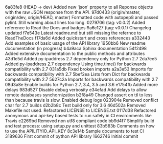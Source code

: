 6a83fe8 (HEAD -> dev) Added new 'json' property to all Reponse objects with the raw JSON response from the API.
97d0433 (origin/master, origin/dev, origin/HEAD, master) Formatted code with autopep8 and passed pylint. Still warning about lines too long.
0279706 (tag: v0.0.2) Added reference to Read the Docs and badges
9a6c127 (tag: v0.0.1) Changelog updated
f7e543e Latest readme.md but still missing the refernce to ReadTheDocs
f17da6d Added quickstart and cross references
a332443 Add examples of basic usage of the API library
1950bb6 New readme documentation (in progress)
b4a9aca Sphinx documentation
54f2498 Added extensive documentation to the public methods and attributes
43d1e5d Added py-ipaddress 2.7 dependency only for Python 2.7
2da7ee5 Added py-ipaddress 2.7 dependency Using time.time() for backwards compatibility with 2.7
031a5db Fixed broken imports
a2a3e53 Imports for backwards compatibility with 2.7
5bef2ea Lists from Dict for backwards compatibility with 2.7
5627c2a Imports for backwards compatibility with 2.7
08d3a8e Enable builds for Python 2.7, 3.4, 3.5 and 3.6
e1754fb Added more delays
983d527 Disable debug verbosity
e34efad Add delays to allow remote databases synchornization
b2f8a49 Changed assert on ttl to less than because travis is slow. Enabled debug logs
023904e Removed conflict char for 2.7 builds
d2b2b8c Test build only for 3.6
46d502a Removed Makefile not used. Refactored LICENSE to LICENSE.txt
0117d38 Refactored anonymous and api-key based tests to run safely in CI environments like Travis
c2269bd Removed non utf8 compliant code
bb9d4f7 Simplify build and test process: using setup.py and unittest
83b583b Comments on how to use the APILITYIO_API_KEY
8c3e14b Sample documents to test CI
3189636 First commit of python API library
1662746 Initial commit
